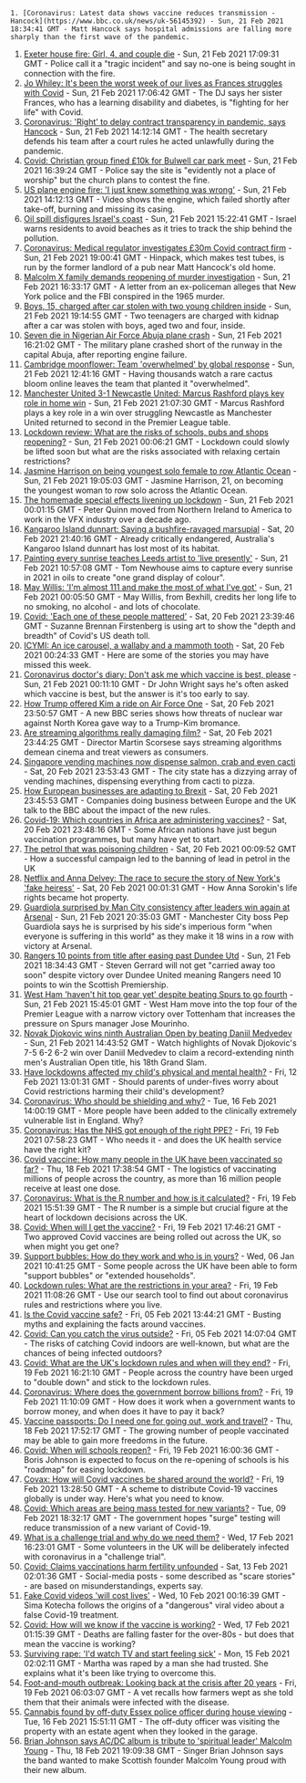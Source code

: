 
    1. [Coronavirus: Latest data shows vaccine reduces transmission - Hancock](https://www.bbc.co.uk/news/uk-56145392) - Sun, 21 Feb 2021 18:34:41 GMT - Matt Hancock says hospital admissions are falling more sharply than the first wave of the pandemic.
1. [Exeter house fire: Girl, 4, and couple die](https://www.bbc.co.uk/news/uk-england-devon-56145465) - Sun, 21 Feb 2021 17:09:31 GMT - Police call it a "tragic incident" and say no-one is being sought in connection with the fire.
1. [Jo Whiley: It's been the worst week of our lives as Frances struggles with Covid](https://www.bbc.co.uk/news/uk-56139393) - Sun, 21 Feb 2021 17:06:42 GMT - The DJ says her sister Frances, who has a learning disability and diabetes, is "fighting for her life" with Covid.
1. [Coronavirus: 'Right' to delay contract transparency in pandemic, says Hancock](https://www.bbc.co.uk/news/uk-politics-56145490) - Sun, 21 Feb 2021 14:12:14 GMT - The health secretary defends his team after a court rules he acted unlawfully during the pandemic.
1. [Covid: Christian group fined £10k for Bulwell car park meet](https://www.bbc.co.uk/news/uk-england-nottinghamshire-56139051) - Sun, 21 Feb 2021 16:39:24 GMT - Police say the site is "evidently not a place of worship" but the church plans to contest the fine.
1. [US plane engine fire: 'I just knew something was wrong'](https://www.bbc.co.uk/news/world-us-canada-56147544) - Sun, 21 Feb 2021 14:12:13 GMT - Video shows the engine, which failed shortly after take-off, burning and missing its casing.
1. [Oil spill disfigures Israel's coast](https://www.bbc.co.uk/news/world-middle-east-56147305) - Sun, 21 Feb 2021 15:22:41 GMT - Israel warns residents to avoid beaches as it tries to track the ship behind the pollution.
1. [Coronavirus: Medical regulator investigates £30m Covid contract firm](https://www.bbc.co.uk/news/uk-politics-56145492) - Sun, 21 Feb 2021 19:00:41 GMT - Hinpack, which makes test tubes, is run by the former landlord of a pub near Matt Hancock's old home.
1. [Malcolm X family demands reopening of murder investigation](https://www.bbc.co.uk/news/world-us-canada-56147505) - Sun, 21 Feb 2021 16:33:17 GMT - A letter from an ex-policeman alleges that New York police and the FBI conspired in the 1965 murder.
1. [Boys, 15, charged after car stolen with two young children inside](https://www.bbc.co.uk/news/uk-56143713) - Sun, 21 Feb 2021 19:14:55 GMT - Two teenagers are charged with kidnap after a car was stolen with boys, aged two and four, inside.
1. [Seven die in Nigerian Air Force Abuja plane crash](https://www.bbc.co.uk/news/world-africa-56145992) - Sun, 21 Feb 2021 16:21:02 GMT - The military plane crashed short of the runway in the capital Abuja, after reporting engine failure.
1. [Cambridge moonflower: Team 'overwhelmed' by global response](https://www.bbc.co.uk/news/uk-england-cambridgeshire-56145358) - Sun, 21 Feb 2021 12:41:16 GMT - Having thousands watch a rare cactus bloom online leaves the team that planted it "overwhelmed".
1. [Manchester United 3-1 Newcastle United: Marcus Rashford plays key role in home win](https://www.bbc.co.uk/sport/football/56033730) - Sun, 21 Feb 2021 21:07:30 GMT - Marcus Rashford plays a key role in a win over struggling Newcastle as Manchester United returned to second in the Premier League table.
1. [Lockdown review: What are the risks of schools, pubs and shops reopening?](https://www.bbc.co.uk/news/56102610) - Sun, 21 Feb 2021 00:06:21 GMT - Lockdown could slowly be lifted soon but what are the risks associated with relaxing certain restrictions?
1. [Jasmine Harrison on being youngest solo female to row Atlantic Ocean](https://www.bbc.co.uk/news/uk-56145957) - Sun, 21 Feb 2021 19:05:03 GMT - Jasmine Harrison, 21, on becoming the youngest woman to row solo across the Atlantic Ocean.
1. [The homemade special effects livening up lockdown](https://www.bbc.co.uk/news/uk-northern-ireland-56119823) - Sun, 21 Feb 2021 00:01:15 GMT - Peter Quinn moved from Northern Ireland to America to work in the VFX industry over a decade ago.
1. [Kangaroo Island dunnart: Saving a bushfire-ravaged marsupial](https://www.bbc.co.uk/news/world-australia-56107868) - Sat, 20 Feb 2021 21:40:16 GMT - Already critically endangered, Australia's Kangaroo Island dunnart has lost most of its habitat.
1. [Painting every sunrise teaches Leeds artist to 'live presently'](https://www.bbc.co.uk/news/uk-england-leeds-56145432) - Sun, 21 Feb 2021 10:57:08 GMT - Tom Newhouse aims to capture every sunrise in 2021 in oils to create "one grand display of colour".
1. [May Willis: 'I'm almost 111 and make the most of what I've got'](https://www.bbc.co.uk/news/uk-england-sussex-56085858) - Sun, 21 Feb 2021 00:05:50 GMT - May Willis, from Bexhill, credits her long life to no smoking, no alcohol - and lots of chocolate.
1. [Covid: 'Each one of these people mattered'](https://www.bbc.co.uk/news/world-us-canada-56118935) - Sat, 20 Feb 2021 23:39:46 GMT - Suzanne Brennan Firstenberg is using art to show the "depth and breadth" of Covid's US death toll.
1. [ICYMI: An ice carousel, a wallaby and a mammoth tooth](https://www.bbc.co.uk/news/world-56120922) - Sat, 20 Feb 2021 00:24:33 GMT - Here are some of the stories you may have missed this week.
1. [Coronavirus doctor's diary: Don't ask me which vaccine is best, please](https://www.bbc.co.uk/news/health-56132291) - Sun, 21 Feb 2021 00:11:10 GMT - Dr John Wright says he's often asked which vaccine is best, but the answer is it's too early to say.
1. [How Trump offered Kim a ride on Air Force One](https://www.bbc.co.uk/news/world-us-canada-56118936) - Sat, 20 Feb 2021 23:50:57 GMT - A new BBC series shows how threats of nuclear war against North Korea gave way to a Trump-Kim bromance.
1. [Are streaming algorithms really damaging film?](https://www.bbc.co.uk/news/entertainment-arts-56085924) - Sat, 20 Feb 2021 23:44:25 GMT - Director Martin Scorsese says streaming algorithms demean cinema and treat viewers as consumers.
1. [Singapore vending machines now dispense salmon, crab and even cacti](https://www.bbc.co.uk/news/business-56066064) - Sat, 20 Feb 2021 23:53:43 GMT - The city state has a dizzying array of vending machines, dispensing everything from cacti to pizza.
1. [How European businesses are adapting to Brexit](https://www.bbc.co.uk/news/world-europe-55986606) - Sat, 20 Feb 2021 23:45:53 GMT - Companies doing business between Europe and the UK talk to the BBC about the impact of the new rules.
1. [Covid-19: Which countries in Africa are administering vaccines?](https://www.bbc.co.uk/news/56100076) - Sat, 20 Feb 2021 23:48:16 GMT - Some African nations have just begun vaccination programmes, but many have yet to start.
1. [The petrol that was poisoning children](https://www.bbc.co.uk/news/stories-56114967) - Sat, 20 Feb 2021 00:09:52 GMT - How a successful campaign led to the banning of lead in petrol in the UK
1. [Netflix and Anna Delvey: The race to secure the story of New York's 'fake heiress'](https://www.bbc.co.uk/news/world-us-canada-56113478) - Sat, 20 Feb 2021 00:01:31 GMT - How Anna Sorokin's life rights became hot property.
1. [Guardiola surprised by Man City consistency after leaders win again at Arsenal](https://www.bbc.co.uk/sport/football/56033713) - Sun, 21 Feb 2021 20:35:03 GMT - Manchester City boss Pep Guardiola says he is surprised by his side's imperious form "when everyone is suffering in this world" as they make it 18 wins in a row with victory at Arsenal.
1. [Rangers 10 points from title after easing past Dundee Utd](https://www.bbc.co.uk/sport/football/56054640) - Sun, 21 Feb 2021 18:34:43 GMT - Steven Gerrard will not get "carried away too soon" despite victory over Dundee United meaning Rangers need 10 points to win the Scottish Premiership.
1. [West Ham 'haven't hit top gear yet' despite beating Spurs to go fourth](https://www.bbc.co.uk/sport/football/56033699) - Sun, 21 Feb 2021 15:45:01 GMT - West Ham move into the top four of the Premier League with a narrow victory over Tottenham that increases the pressure on Spurs manager Jose Mourinho.
1. [Novak Djokovic wins ninth Australian Open by beating Daniil Medvedev](https://www.bbc.co.uk/sport/av/tennis/56146933) - Sun, 21 Feb 2021 14:43:52 GMT - Watch highlights of Novak Djokovic's 7-5 6-2 6-2 win over Daniil Medvedev to claim a record-extending ninth men's Australian Open title, his 18th Grand Slam.
1. [Have lockdowns affected my child's physical and mental health?](https://www.bbc.co.uk/news/explainers-55936928) - Fri, 12 Feb 2021 13:01:31 GMT - Should parents of under-fives worry about Covid restrictions harming their child's development?
1. [Coronavirus: Who should be shielding and why?](https://www.bbc.co.uk/news/health-51997151) - Tue, 16 Feb 2021 14:00:19 GMT - More people have been added to the clinically extremely vulnerable list in England. Why?
1. [Coronavirus: Has the NHS got enough of the right PPE?](https://www.bbc.co.uk/news/health-52254745) - Fri, 19 Feb 2021 07:58:23 GMT - Who needs it - and does the UK health service have the right kit?
1. [Covid vaccine: How many people in the UK have been vaccinated so far?](https://www.bbc.co.uk/news/health-55274833) - Thu, 18 Feb 2021 17:38:54 GMT - The logistics of vaccinating millions of people across the country, as more than 16 million people receive at least one dose.
1. [Coronavirus: What is the R number and how is it calculated?](https://www.bbc.co.uk/news/health-52473523) - Fri, 19 Feb 2021 15:51:39 GMT - The R number is a simple but crucial figure at the heart of lockdown decisions across the UK.
1. [Covid: When will I get the vaccine?](https://www.bbc.co.uk/news/health-55045639) - Fri, 19 Feb 2021 17:46:21 GMT - Two approved Covid vaccines are being rolled out across the UK, so when might you get one?
1. [Support bubbles: How do they work and who is in yours?](https://www.bbc.co.uk/news/health-52637354) - Wed, 06 Jan 2021 10:41:25 GMT - Some people across the UK have been able to form "support bubbles" or "extended households".
1. [Lockdown rules: What are the restrictions in your area?](https://www.bbc.co.uk/news/uk-54373904) - Fri, 19 Feb 2021 11:08:26 GMT - Use our search tool to find out about coronavirus rules and restrictions where you live.
1. [Is the Covid vaccine safe?](https://www.bbc.co.uk/news/health-55056016) - Fri, 05 Feb 2021 13:44:21 GMT - Busting myths and explaining the facts around vaccines.
1. [Covid: Can you catch the virus outside?](https://www.bbc.co.uk/news/explainers-55680305) - Fri, 05 Feb 2021 14:07:04 GMT - The risks of catching Covid indoors are well-known, but what are the chances of being infected outdoors?
1. [Covid: What are the UK's lockdown rules and when will they end?](https://www.bbc.co.uk/news/explainers-52530518) - Fri, 19 Feb 2021 16:21:10 GMT - People across the country have been urged to "double down" and stick to the lockdown rules.
1. [Coronavirus: Where does the government borrow billions from?](https://www.bbc.co.uk/news/business-50504151) - Fri, 19 Feb 2021 11:10:09 GMT - How does it work when a government wants to borrow money, and when does it have to pay it back?
1. [Vaccine passports: Do I need one for going out, work and travel?](https://www.bbc.co.uk/news/explainers-55718553) - Thu, 18 Feb 2021 17:52:17 GMT - The growing number of people vaccinated may be able to gain more freedoms in the future.
1. [Covid: When will schools reopen?](https://www.bbc.co.uk/news/education-51643556) - Fri, 19 Feb 2021 16:00:36 GMT - Boris Johnson is expected to focus on the re-opening of schools is his "roadmap" for easing lockdown.
1. [Covax: How will Covid vaccines be shared around the world?](https://www.bbc.co.uk/news/world-55795297) - Fri, 19 Feb 2021 13:28:50 GMT - A scheme to distribute Covid-19 vaccines globally is under way. Here's what you need to know.
1. [Covid: Which areas are being mass tested for new variants?](https://www.bbc.co.uk/news/explainers-54872039) - Tue, 09 Feb 2021 18:32:17 GMT - The government hopes "surge" testing will reduce transmission of a new variant of Covid-19.
1. [What is a challenge trial and why do we need them?](https://www.bbc.co.uk/news/health-56098344) - Wed, 17 Feb 2021 16:23:01 GMT - Some volunteers in the UK will be deliberately infected with coronavirus in a "challenge trial".
1. [Covid: Claims vaccinations harm fertility unfounded](https://www.bbc.co.uk/news/health-56012529) - Sat, 13 Feb 2021 02:01:36 GMT - Social-media posts - some described as "scare stories" - are based on misunderstandings, experts say.
1. [Fake Covid videos 'will cost lives'](https://www.bbc.co.uk/news/health-55994597) - Wed, 10 Feb 2021 00:16:39 GMT - Sima Kotecha follows the origins of a "dangerous" viral video about a false Covid-19 treatment.
1. [Covid: How will we know if the vaccine is working?](https://www.bbc.co.uk/news/health-56072684) - Wed, 17 Feb 2021 01:15:39 GMT - Deaths are falling faster for the over-80s - but does that mean the vaccine is working?
1. [Surviving rape: 'I'd watch TV and start feeling sick'](https://www.bbc.co.uk/news/uk-england-london-52789264) - Mon, 15 Feb 2021 02:02:11 GMT - Martha was raped by a man she had trusted. She explains what it's been like trying to overcome this.
1. [Foot-and-mouth outbreak: Looking back at the crisis after 20 years](https://www.bbc.co.uk/news/uk-wales-56115200) - Fri, 19 Feb 2021 06:03:07 GMT - A vet recalls how farmers wept as she told them that their animals were infected with the disease.
1. [Cannabis found by off-duty Essex police officer during house viewing](https://www.bbc.co.uk/news/uk-england-essex-56082500) - Tue, 16 Feb 2021 15:51:11 GMT - The off-duty officer was visiting the property with an estate agent when they looked in the garage.
1. [Brian Johnson says AC/DC album is tribute to 'spiritual leader' Malcolm Young](https://www.bbc.co.uk/news/uk-scotland-56116291) - Thu, 18 Feb 2021 19:09:38 GMT - Singer Brian Johnson says the band wanted to make Scottish founder Malcolm Young proud with their new album.

